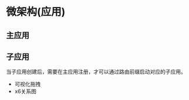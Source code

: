 # 微架构(应用)
 <!-- - 集成项目
- 工程目录下`src`是主应用的源码，`apps`是子应用目录，每个应用单独一个文件夹存放。 子应用创建命令参考
- 应用通信
   - web components(采用)
   - 沙箱机制
   - 乾坤 -->

## 主应用
<!-- rice内核可插拨中台项目基本需求集成

- 主应用为vue2.0
- 内置vue3.0子项目
   - 拖拽树插件
   - css交互效果
   - 高级动效
- 内置react子项目 -->
   <!-- - 版权所有，违权必究 -->

## 子应用
当子应用创建后，需要在主应用注册，才可以通过路由前缀启动对应的子应用。
- 可视化拖拽
- x6关系图
 

 
